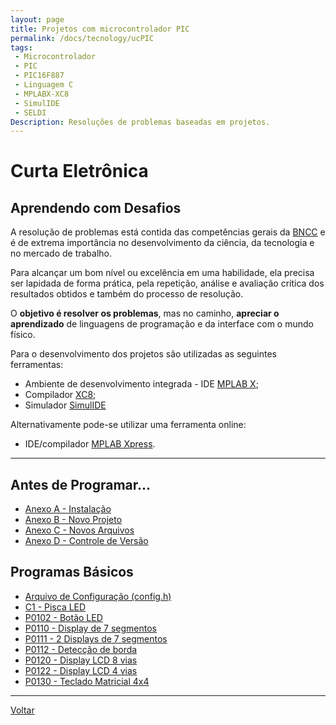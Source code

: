 ```yaml
---
layout: page
title: Projetos com microcontrolador PIC
permalink: /docs/tecnology/ucPIC
tags:
 - Microcontrolador
 - PIC
 - PIC16F887
 - Linguagem C
 - MPLABX-XC8
 - SimulIDE
 - SELDI
Description: Resoluções de problemas baseadas em projetos.
---
```


# Curta Eletrônica
## Aprendendo com Desafios

A resolução de problemas está contida das competências gerais da [BNCC]({{site.baseurl}}/docs/#2-pensamento-científico-criativo-e-crítico) e é de extrema importância no desenvolvimento da ciência, da tecnologia e no mercado de trabalho.

Para alcançar um bom nível ou excelência em uma habilidade, ela precisa ser lapidada de forma prática, pela repetição, análise e avaliação crítica dos resultados obtidos e também do processo de resolução.

O **objetivo é resolver os problemas**, mas no caminho, **apreciar o aprendizado** de linguagens de programação e da interface com o mundo físico.

Para o desenvolvimento dos projetos são utilizadas as seguintes ferramentas:

* Ambiente de desenvolvimento integrada - IDE [MPLAB X](https://www.microchip.com/mplab/mplab-x-ide);
* Compilador [XC8](https://www.microchip.com/mplab/compilers);
* Simulador [SimulIDE](https://www.simulide.com/p/downloads.html)

Alternativamente pode-se utilizar uma ferramenta online: 
* IDE/compilador [MPLAB Xpress](https://www.microchip.com/mplab/mplab-xpress).

<hr/>

## Antes de Programar...
* [Anexo A - Instalação]({{site.baseurl}}/2021/capA-instalacao)
* [Anexo B - Novo Projeto]({{site.baseurl}}/2021/capB-novoProjeto)
* [Anexo C - Novos Arquivos]({{site.baseurl}}/2021/capC-novosArquivos)
* [Anexo D - Controle de Versão]({{site.baseurl}}/2021/capD-versionamento)


## Programas Básicos
* [Arquivo de Configuração (config.h)]({{site.baseurl}}/2021/config)
* [C1 - Pisca LED]({{site.baseurl}}/2021/c1-piscaLED)
* [P0102 - Botão LED]({{site.baseurl}}/2020/P0102-botaoLED)
* [P0110 - Display de 7 segmentos]({{site.baseurl}}/2020/P0110-disp7seg)
* [P0111 - 2 Displays de 7 segmentos]({{site.baseurl}}/2020/P0111-disp7segX2)
* [P0112 - Detecção de borda]({{site.baseurl}}/2020/P0112-bordaBotaoPulsador)
* [P0120 - Display LCD 8 vias]({{site.baseurl}}/2020/P0120-dispLCD8vias)
* [P0122 - Display LCD 4 vias]({{site.baseurl}}/2020/P0122-dispLCD4vias)
* [P0130 - Teclado Matricial 4x4]({{site.baseurl}}/2020/P0130-teclado4x4)

<hr/>

[Voltar]({{site.baseurl}}/docs/tecnologia)